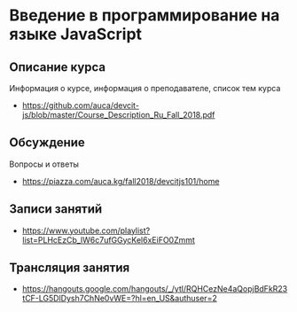 # Введение в программирование на языке JavaScript

## Описание курса

Информация о курсе, информация о преподавателе, список тем курса

* <https://github.com/auca/devcit-js/blob/master/Course_Description_Ru_Fall_2018.pdf>

## Обсуждение

Вопросы и ответы

* <https://piazza.com/auca.kg/fall2018/devcitjs101/home>

## Записи занятий

* <https://www.youtube.com/playlist?list=PLHcEzCb_lW6c7ufGGycKel6xEiFO0Zmmt>

## Трансляция занятия

* <https://hangouts.google.com/hangouts/_/ytl/RQHCezNe4aQopjBdFkR23tCF-LG5DlDysh7ChNe0vWE=?hl=en_US&authuser=2>

